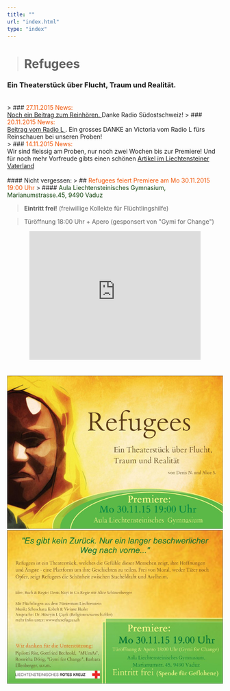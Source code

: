 ```yaml
---
title: ""
url: "index.html"
type: "index"
---
```


> # Refugees
### Ein Theaterstück über Flucht, Traum und Realität.
<br/>
> ### <span style="color:#F15303">27.11.2015 News: </span><br/><a href="/RadioGrischna.MP3"> Noch ein Beitrag zum Reinhören. </a> Danke Radio Südostschweiz!
> ### <span style="color:#F15303">20.11.2015 News: </span><br/><a href="/RadioLRefugees.MP3"> Beitrag vom Radio L </a>. Ein grosses DANKE an Victoria vom Radio L fürs Reinschauen bei unseren Proben! <br/>
> ### <span style="color:#F15303">14.11.2015 News:</span><br/> Wir sind fleissig am Proben, nur noch zwei Wochen bis zur Premiere! Und für noch mehr Vorfreude gibts einen schönen <a href="/vaterland.pdf"> Artikel im Liechtensteiner Vaterland</a> <br/> <br/>
#### Nicht vergessen: 
> ## <span style="color:#F15303"> Refugees feiert Premiere am  Mo 30.11.2015 19:00 Uhr </span>
> #### <span style="color:#10420A">Aula Liechtensteinisches Gymnasium, Marianumstrasse.45, 9490 Vaduz </span style="color:#10420A">


> <b>Eintritt frei!</b> (freiwillige Kollekte für Flüchtlingshilfe) 

> Türöffnung 18:00 Uhr + Apero (gesponsert von "Gymi for Change")

<center><iframe src="https://www.google.com/maps/embed?pb=!1m18!1m12!1m3!1d10852.595785274201!2d9.499502113417401!3d47.154937199801374!2m3!1f0!2f0!3f0!3m2!1i1024!2i768!4f13.1!3m3!1m2!1s0x479b310a507ca393%3A0x5bc1fa00e8012a4c!2sMarianumstrasse+45%2C+9490+Vaduz%2C+Liechtenstein!5e0!3m2!1sde!2sch!4v1446478589785" width="400" height="300" frameborder="0" style="border:0" allowfullscreen></iframe></center>
<br/>
<br/>
<center>
<img src="/flyer-medium.jpg" />
</center> 

<center><img src="/flyer-back-medium.jpg" /></center>

>
